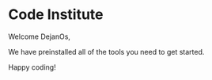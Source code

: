 # Code Institute

Welcome DejanOs,

We have preinstalled all of the tools you need to get started.

Happy coding!